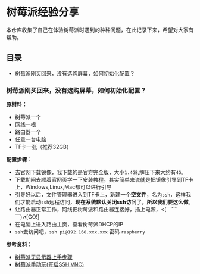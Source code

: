 # 树莓派经验分享

本仓库收集了自己在体验树莓派时遇到的种种问题，在此记录下来，希望对大家有帮助。

## 目录

- 树莓派刚买回来，没有选购屏幕，如何初始化配置？

### 树莓派刚买回来，没有选购屏幕，如何初始化配置？

**原材料：**

- 树莓派一个
- 网线一根
- 路由器一个
- 任意一台电脑
- TF卡一张（推荐32GB）

**配置步骤：**

- 去官网下载镜像，我下载的是官方完全版，大小`1.4GB`,解压下来大约有`4G`。
- 下载期间去顺着官网页学一下安装教程，其实简单来说就是把镜像引导到TF卡上，Windows,Linux,Mac都可以进行引导
- 引导好以后，文件管理器进入到TF卡上，新建一个**空文件**，名为`ssh`，这样我们才能启动`ssh`远程访问，**现在系统默认关闭ssh访问了，所以我们要这么做**。
- 让路由器正常工作，网线把树莓派和路由器连接好，插上电源，<(￣︶￣)↗[GO!]
- 在电脑上进入路由主页，查看树莓派DHCP的IP
- `ssh`去访问吧，`ssh pi@192.168.xxx.xxx` 密码 `raspberry`

**参考资料：**

- [树莓派无显示器上手步骤](http://www.eeboard.com/bbs/forum.php?mod=viewthread&tid=27029)
- [树莓派手动玩(开启SSH,VNC)](http://www.jianshu.com/p/a011d01bdf51)
